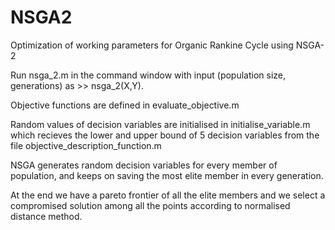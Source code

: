 # NSGA2
Optimization of working parameters for Organic Rankine Cycle using NSGA-2

Run nsga_2.m in the command window with input (population size, generations) as >> nsga_2(X,Y).

Objective functions are defined in evaluate_objective.m

Random values of decision variables are initialised in initialise_variable.m which recieves the lower and upper bound
of 5 decision variables from the file objective_description_function.m

NSGA generates random decision variables for every member of population,
and keeps on saving the most elite member in every generation.

At the end we have a pareto frontier of all the elite members and we select a compromised solution among all the points
according to normalised distance method.
